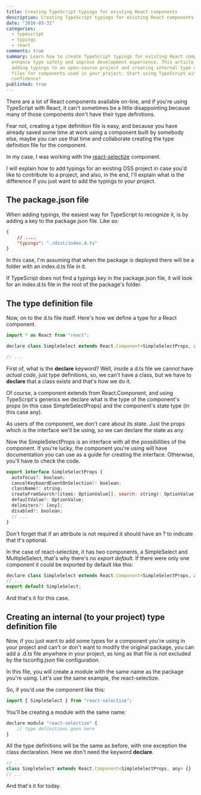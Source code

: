 ```yaml
---
title: Creating TypeScript typings for existing React components
description: Creating TypeScript typings for existing React components
date: "2016-03-31"
categories:
  - typescript
  - typings
  - react
comments: true
summary: Learn how to create TypeScript typings for existing React components to
  enhance type safety and improve development experience. This article covers
  adding typings to an open-source project and creating internal type definition
  files for components used in your project. Start using TypeScript with
  confidence!
published: true
---
```


There are a lot of React components available on-line, and if you're using
TypeScript with React, it can't sometimes be a little disappointing because many
of those components don't have their type definitions.

Fear not, creating a type definition file is easy, and because you have already
saved some time at work using a component built by somebody else, maybe you can
use that time and collaborate creating the type definition file for the
component.

In my case, I was working with the
[react-selectize](https://github.com/furqanZafar/react-selectize) component.

I will explain how to add typings for an existing OSS project in case you'd like
to contribute to a project, and also, in the end, I'll explain what is the
difference if you just want to add the typings to your project.

## The package.json file

When adding typings, the easiest way for TypeScript to recognize it, is by
adding a key to the package.json file. Like so:

```json
{
	// ....
	"typings": "./dist/index.d.ts"
}
```

In this case, I'm assuming that when the package is deployed there will be a
folder with an index.d.ts file in it.

If TypeScript does not find a typings key in the package.json file, it will look
for an index.d.ts file in the root of the package's folder.

## The type definition file

Now, on to the d.ts file itself. Here's how we define a type for a React
component.

```js
import * as React from "react";

declare class SimpleSelect extends React.Component<SimpleSelectProps, any> {}

// ...
```

First of, what is the **declare** keyword? Well, inside a d.ts file we cannot
have _actual code_, just type definitions, so, we can't have a class, but we
have to **declare** that a class exists and that's how we do it.

Of course, a component extends from React.Component, and using TypeScript's
generics we declare what is the type of the component's props (in this case
SimpleSelectProps) and the component's state type (in this case any).

As users of the component, we don't care about its state. Just the props which
is the interface we'll be using, so we can declare the state as any.

Now the SimpleSelectProps is an interface with all the possibilities of the
component. If you're lucky, the component you're using will have documentation
you can use as a guide for creating the interface. Otherwise, you'll have to
check the code.

```js
export interface SimpleSelectProps {
  autofocus?: boolean;
  cancelKeyboardEventOnSelection?: boolean;
  className?: string;
  createFromSearch?(items: OptionValue[], search: string): OptionValue;
  defaultValue?: OptionValue;
  delimiters?: [any];
  disabled?: boolean;
  // ...
}
```

Don't forget that if an attribute is not required it should have an ? to
indicate that it's optional.

In the case of react-selectize, it has two components, a SimpleSelect and
MultipleSelect, that's why there's no _export default_. If there were only one
component it could be exported by default like this:

```js
declare class SimpleSelect extends React.Component<SimpleSelectProps, any> {}
// ...
export default SimpleSelect;
```

And that's it for this case.

## Creating an internal (to your project) type definition file

Now, if you just want to add some types for a component you're using in your
project and can't or don't want to modify the original package, you can add a
.d.ts file anywhere in your project, as long as that file is not excluded by the
tsconfig.json file configuration.

In this file, you will create a module with the same name as the package you're
using. Let's use the same example, the react-selectize.

So, if you'd use the component like this:

```js
import { SimpleSelect } from "react-selectize";
```

You'll be creating a module with the same name:

```js
declare module "react-selectize" {
	// type definitions goes here
}
```

All the type definitions will be the same as before, with one exception the
class declaration. Here we don't need the keyword **declare**.

```js
// ...
class SimpleSelect extends React.Component<SimpleSelectProps, any> {}
// ...
```

And that's it for today.
